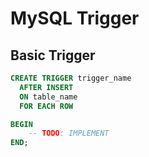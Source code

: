 # MySQL Trigger


## Basic Trigger
```sql
CREATE TRIGGER trigger_name
  AFTER INSERT
  ON table_name
  FOR EACH ROW

BEGIN
    -- TODO: IMPLEMENT
END;
```